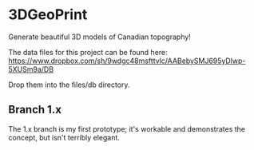 3DGeoPrint
==========

Generate beautiful 3D models of Canadian topography!


The data files for this project can be found here:
https://www.dropbox.com/sh/9wdgc48msfttvlc/AABebySMJ695yDlwp-5XUSm9a/DB

Drop them into the files/db directory.

Branch 1.x
----------

The 1.x branch is my first prototype; it's workable
and demonstrates the concept, but isn't terribly
elegant.
